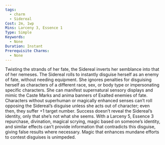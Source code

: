 ```yaml
---
tags:
  - charm
  - Sidereal
Cost: 2m, 1wp
Mins: Larceny 3, Essence 1
Type: Simple
Keywords:
  - None
Duration: Instant
Prerequisite Charms:
  - None
---
```

Twisting the strands of her fate, the Sidereal inverts her semblance into that of her nemeses. The Sidereal rolls to instantly disguise herself as an enemy of fate, without needing equipment. She ignores penalties for disguising herself as characters of a different race, sex, or body type or impersonating specific characters. She can manifest supernatural sensory displays and mimic the Caste Marks and anima banners of Exalted enemies of fate. Characters without superhuman or magically enhanced senses can’t roll opposing the Sidereal’s disguise unless she acts out of character; even then, they suffer +1 target number. Success doesn’t reveal the Sidereal’s identity, only that she’s not what she seems. With a Larceny 5, Essence 3 repurchase, divination, magical scrying, magic based on someone’s identity, and similar effects can’t provide information that contradicts this disguise, giving false results where necessary. Magic that enhances mundane efforts to contest disguises is unimpeded.